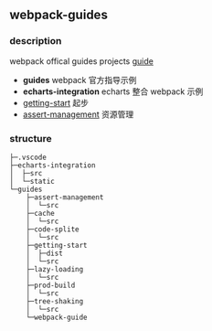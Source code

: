 ## webpack-guides

### description

webpack offical guides projects [guide](https://webpack.js.org/guides/)

- <b>guides</b> webpack 官方指导示例
- <b>echarts-integration</b> echarts 整合 webpack 示例
- [getting-start](https://webpack.js.org/guides/getting-started/) 起步
- [assert-management](https://webpack.js.org/guides/asset-management/) 资源管理

### structure

```
├─.vscode
├─echarts-integration
│  ├─src
│  └─static
└─guides
    ├─assert-management
    │  └─src
    ├─cache
    │  └─src
    ├─code-splite
    │  └─src
    ├─getting-start
    │  ├─dist
    │  └─src
    ├─lazy-loading
    │  └─src
    ├─prod-build
    │  └─src
    ├─tree-shaking
    │  └─src
    └─webpack-guide
```
